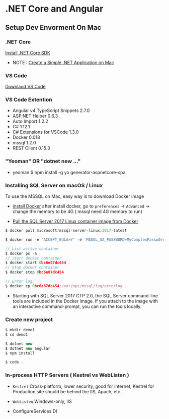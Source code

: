 # .NET Core and Angular

## Setup Dev Envorment On Mac

### .NET Core
[Install .NET Core SDK](https://www.microsoft.com/net/core#macos)

- NOTE : [Create a Simple .NET Application on Mac](https://channel9.msdn.com/Blogs/dotnet/Create-NET-App-on-Mac?ocid=player)

### VS Code
[Downlaod VS Code](https://code.visualstudio.com/)

### VS Code Extention

- Angular v4 TypeScript Snippets 2.7.0
- ASP.NET Helper 0.6.3
- Auto Import 1.2.2
- C# 1.12.1
- C# Extensions for VSCode 1.3.0
- Docker 0.018
- mssql 1.2.0
- REST Client 0.15.3

### "Yeoman" OR "dotnet new ..."
- yeoman
$ npm install -g yo generator-aspnetcore-spa

### Installing SQL Server on macOS / Linux

To use the MSSQL on Mac, easy way is to download Docker image

- [install Docker](https://www.docker.com/docker-mac)
after install docker, go to `preferences` -> `Advanced` -> change the memory to be 4G ( mssql need 4G memory to run)

- [Pull the SQL Server 2017 Linux container image from Docker](https://docs.microsoft.com/en-us/sql/linux/quickstart-install-connect-docker)

```javascript
$ docker pull microsoft/mssql-server-linux:2017-latest
```
```javascript
$ docker run -e 'ACCEPT_EULA=Y' -e 'MSSQL_SA_PASSWORD=MyComplexPassw0rd!234' -e 'MSSQL_PID=Developer' -p 1401:1433 --name sql1 -d microsoft/mssql-server-linux:2017-latest

// List active container
$ docker ps -a
// start docker container
$ docker start 0bc6e87dc454
// Stop docker container
$ docker stop 0bc6e87dc454

// Error log
$ docker cp 0bc6e87dc454:/var/opt/mssql/log/errorlog .
```

- Starting with SQL Server 2017 CTP 2.0, the SQL Server command-line tools are included in the Docker image. If you attach to the image with an interactive command-prompt, you can run the tools locally.


### Create new project

```javascript
$ mkdir demo1
$ cd demo1

$ dotnet new
$ dotnet new angular
$ npm install

$ code .

```

### In-process HTTP Servers ( Kestrel vs WebListen )

- `Kestrel` Cross-platform, lower security, good for internet, Kestrel for Production site should be behind the IIS, Apach, etc..

- `WebListen` Windows-only, IIS

- ConfigureServices 
DI
